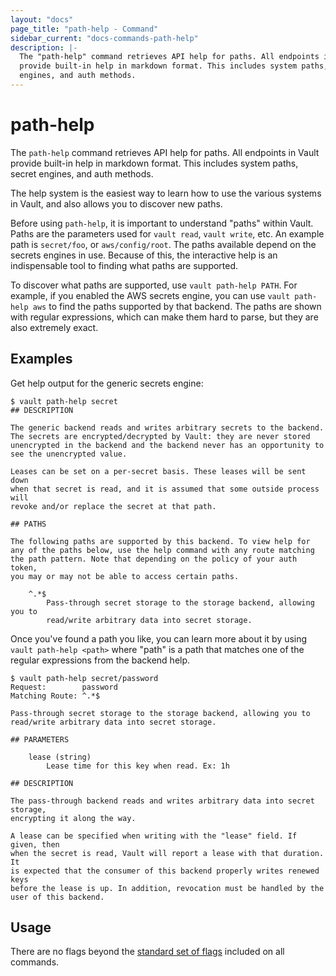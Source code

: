 ```yaml
---
layout: "docs"
page_title: "path-help - Command"
sidebar_current: "docs-commands-path-help"
description: |-
  The "path-help" command retrieves API help for paths. All endpoints in Vault
  provide built-in help in markdown format. This includes system paths, secret
  engines, and auth methods.
---
```


# path-help

The `path-help` command retrieves API help for paths. All endpoints in Vault
provide built-in help in markdown format. This includes system paths, secret
engines, and auth methods.

The help system is the easiest way to learn how to use the various systems
in Vault, and also allows you to discover new paths.

Before using `path-help`, it is important to understand "paths" within Vault.
Paths are the parameters used for `vault read`, `vault write`, etc. An example
path is `secret/foo`, or `aws/config/root`. The paths available depend on the
secrets engines in use. Because of this, the interactive help is an
indispensable tool to finding what paths are supported.

To discover what paths are supported, use `vault path-help PATH`. For example,
if you enabled the AWS secrets engine, you can use `vault path-help aws` to find
the paths supported by that backend. The paths are shown with regular
expressions, which can make them hard to parse, but they are also extremely
exact.

## Examples

Get help output for the generic secrets engine:

```text
$ vault path-help secret
## DESCRIPTION

The generic backend reads and writes arbitrary secrets to the backend.
The secrets are encrypted/decrypted by Vault: they are never stored
unencrypted in the backend and the backend never has an opportunity to
see the unencrypted value.

Leases can be set on a per-secret basis. These leases will be sent down
when that secret is read, and it is assumed that some outside process will
revoke and/or replace the secret at that path.

## PATHS

The following paths are supported by this backend. To view help for
any of the paths below, use the help command with any route matching
the path pattern. Note that depending on the policy of your auth token,
you may or may not be able to access certain paths.

    ^.*$
        Pass-through secret storage to the storage backend, allowing you to
        read/write arbitrary data into secret storage.
```

Once you've found a path you like, you can learn more about it by using `vault
path-help <path>` where "path" is a path that matches one of the regular
expressions from the backend help.

```text
$ vault path-help secret/password
Request:        password
Matching Route: ^.*$

Pass-through secret storage to the storage backend, allowing you to
read/write arbitrary data into secret storage.

## PARAMETERS

    lease (string)
        Lease time for this key when read. Ex: 1h

## DESCRIPTION

The pass-through backend reads and writes arbitrary data into secret storage,
encrypting it along the way.

A lease can be specified when writing with the "lease" field. If given, then
when the secret is read, Vault will report a lease with that duration. It
is expected that the consumer of this backend properly writes renewed keys
before the lease is up. In addition, revocation must be handled by the
user of this backend.
```

## Usage

There are no flags beyond the [standard set of flags](/docs/commands/index.html)
included on all commands.
